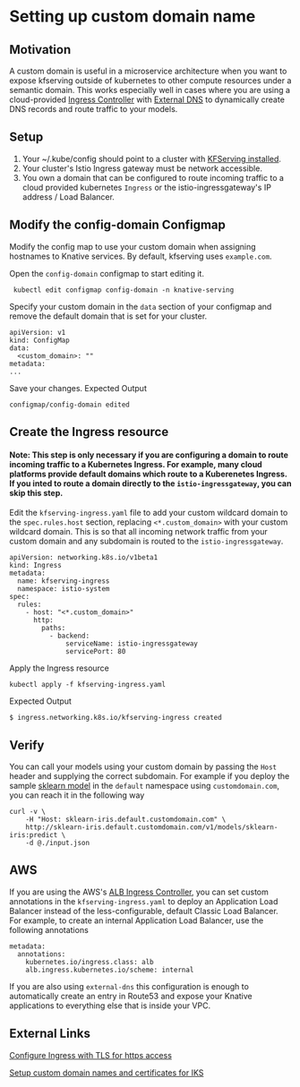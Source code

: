 # Setting up custom domain name

## Motivation

A custom domain is useful in a microservice architecture when you want to expose kfserving outside of kubernetes to other compute resources under a semantic domain. This works especially well in cases where you are using a cloud-provided [Ingress Controller](https://kubernetes.io/docs/concepts/services-networking/ingress-controllers/) with [External DNS](https://github.com/kubernetes-sigs/external-dns) to dynamically create DNS records and route traffic to your models.

## Setup

1. Your ~/.kube/config should point to a cluster with [KFServing installed](https://github.com/kubeflow/kfserving/#install-kfserving).
2. Your cluster's Istio Ingress gateway must be network accessible.
3. You own a domain that can be configured to route incoming traffic to a cloud provided kubernetes `Ingress` or the istio-ingressgateway's IP address / Load Balancer.

## Modify the config-domain Configmap

Modify the config map to use your custom domain when assigning hostnames to Knative services. By default, kfserving uses `example.com`.

Open the `config-domain` configmap to start editing it.

```
 kubectl edit configmap config-domain -n knative-serving
```

Specify your custom domain in the `data` section of your configmap and remove the default domain that is set for your cluster.

```
apiVersion: v1
kind: ConfigMap
data:
  <custom_domain>: ""
metadata:
...
```

Save your changes. Expected Output

```
configmap/config-domain edited
```

## Create the Ingress resource

#### Note: This step is only necessary if you are configuring a domain to route incoming traffic to a Kubernetes Ingress. For example, many cloud platforms provide default domains which route to a Kuberenetes Ingress. If you inted to route a domain directly to the `istio-ingressgateway`, you can skip this step.

Edit the `kfserving-ingress.yaml` file to add your custom wildcard domain to the `spec.rules.host` section, replacing `<*.custom_domain>` with your custom wildcard domain. This is so that all incoming network traffic from your custom domain and any subdomain is routed to the `istio-ingressgateway`.

```
apiVersion: networking.k8s.io/v1beta1
kind: Ingress
metadata:
  name: kfserving-ingress
  namespace: istio-system
spec:
  rules:
    - host: "<*.custom_domain>"
      http:
        paths:
          - backend:
              serviceName: istio-ingressgateway
              servicePort: 80
```

Apply the Ingress resource

```
kubectl apply -f kfserving-ingress.yaml
```

Expected Output

```
$ ingress.networking.k8s.io/kfserving-ingress created
```

## Verify 

You can call your models using your custom domain by passing the `Host` header and supplying the correct subdomain. For example if you deploy the sample [sklearn model](https://github.com/kubeflow/kfserving/tree/master/docs/samples/sklearn) in the `default` namespace using `customdomain.com`, you can reach it in the following way

```
curl -v \
    -H "Host: sklearn-iris.default.customdomain.com" \
    http://sklearn-iris.default.customdomain.com/v1/models/sklearn-iris:predict \
    -d @./input.json
```

## AWS

If you are using the AWS's [ALB Ingress Controller](https://github.com/kubernetes-sigs/aws-alb-ingress-controller), you can set custom annotations in the `kfserving-ingress.yaml` to deploy an Application Load Balancer instead of the less-configurable, default Classic Load Balancer. For example, to create an internal Application Load Balancer, use the following annotations

```
metadata:
  annotations:
    kubernetes.io/ingress.class: alb
    alb.ingress.kubernetes.io/scheme: internal
```

If you are also using `external-dns` this configuration is enough to automatically create an entry in Route53 and expose your Knative applications to everything else that is inside your VPC.


## External Links

[Configure Ingress with TLS for https access](https://kubernetes.io/docs/concepts/services-networking/ingress/#tls)

[Setup custom domain names and certificates for IKS](https://cloud.ibm.com/docs/containers?topic=containers-serverless-apps-knative#knative-custom-domain-tls)
